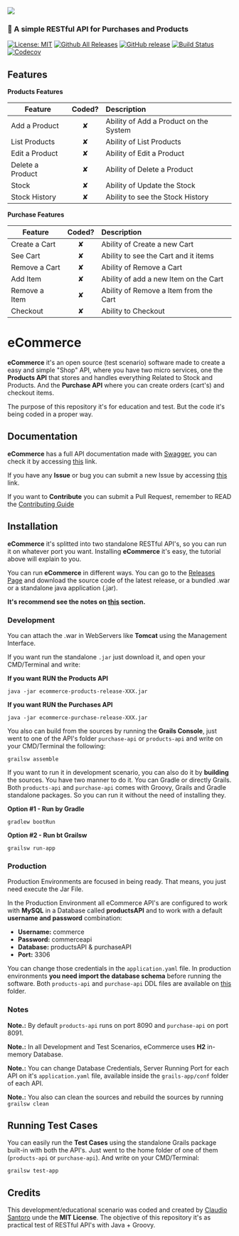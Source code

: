 ![](http://imgur.com/t3teAxi.png)
### :handbag: A simple RESTful API for Purchases and Products

[![License: MIT](https://img.shields.io/badge/License-MIT-yellow.svg)](https://opensource.org/licenses/MIT) [![Github All Releases](https://img.shields.io/github/downloads/sant0ro/eCommerce/total.svg)]() [![GitHub release](https://img.shields.io/github/release/sant0ro/eCommerce.svg)]() [![Build Status](https://travis-ci.com/sant0ro/eCommerce.svg?token=vG4zszqWCsJMsJhycUru&branch=master)](https://travis-ci.com/sant0ro/eCommerce) [![Codecov](https://img.shields.io/codecov/c/github/sant0ro/eCommerce.svg)]()

## Features

<b>Products Features</b>

| Feature  |  Coded?       | Description  |
|----------|:-------------:|:-------------|
| Add a Product | &#10008; | Ability of Add a Product on the System |
| List Products | &#10008; | Ability of List Products |
| Edit a Product | &#10008; | Ability of Edit a Product |
| Delete a Product | &#10008; | Ability of Delete a Product |
| Stock | &#10008; | Ability of Update the Stock |
| Stock History | &#10008; | Ability to see the Stock History |

<b>Purchase Features</b>

| Feature  |  Coded?       | Description  |
|----------|:-------------:|:-------------|
| Create a Cart | &#10008; | Ability of Create a new Cart |
| See Cart | &#10008; | Ability to see the Cart and it items |
| Remove a Cart | &#10008; | Ability of Remove a Cart |
| Add Item | &#10008; | Ability of add a new Item on the Cart |
| Remove a Item | &#10008; | Ability of Remove a Item from the Cart |
| Checkout | &#10008; | Ability to Checkout |

# eCommerce

**eCommerce** it's an open source (test scenario) software made to create a easy and simple "Shop" API, where you have two micro services, one the **Products API** that stores and handles everything Related to Stock and Products. And the **Purchase API** where you can create orders (cart's) and checkout items.

The purpose of this repository it's for education and test. But the code it's being coded in a proper way.

## Documentation

**eCommerce** has a full API documentation made with [Swagger](https://swagger.io), you can check it by accessing [this](http://santoro.pw/eCommerce) link.

If you have any **Issue** or bug you can submit a new Issue by accessing [this](issues/) link.

If you want to **Contribute** you can submit a Pull Request, remember to READ the [Contributing Guide](CONTRIBUTING.md)

## Installation

**eCommerce** it's splitted into two standalone RESTful API's, so you can run it on whatever port you want. Installing **eCommerce** it's easy, the tutorial above will explain to you.

You can run **eCommerce** in different ways. You can go to the [Releases Page](releases/) and download the source code of the latest release, or a bundled .war or a standalone java application (.jar).

**It's recommend see the notes on [this](#notes) section.**

### Development

You can attach the .war in WebServers like **Tomcat** using the Management Interface.

If you want run the standalone `.jar` just download it, and open your CMD/Terminal and write:

**If you want RUN the Products API**

`java -jar ecommerce-products-release-XXX.jar`

**If you want RUN the Purchases API**

`java -jar ecommerce-purchase-release-XXX.jar`

You also can build from the sources by running the **Grails Console**, just went to one of the API's folder `purchase-api` or `products-api` and write on your CMD/Terminal the following:

`grailsw assemble`

If you want to run it in development scenario, you can also do it by **building** the sources. You have two manner to do it. You can Gradle or directly Grails. Both `products-api` and `purchase-api` comes with Groovy, Grails and Gradle standalone packages. So you can run it without the need of installing they.

**Option #1 - Run by Gradle**

`gradlew bootRun`

**Option #2 - Run bt Grailsw**

`grailsw run-app`

### Production

Production Environments are focused in being ready. That means, you just need execute the Jar File.

In the Production Environment all eCommerce API's are configured to work with **MySQL** in a Database called **productsAPI** and to work with a default **username and password** combination:

* **Username:** commerce
* **Password:** commerceapi
* **Database:** productsAPI & purchaseAPI
* **Port:** 3306

You can change those credentials in the `application.yaml` file. In production environments **you need import the database schema** before running the software. Both `products-api` and `purchase-api` DDL files are available on [this](sql/) folder.

### Notes

**Note.:** By default `products-api` runs on port 8090 and `purchase-api` on port 8091.

**Note.:** In all Development and Test Scenarios, eCommerce uses **H2** in-memory Database.

**Note.:** You can change Database Credentials, Server Running Port for each API on it's `application.yaml` file, available inside the `grails-app/conf` folder of each API.

**Note.:** You also can clean the sources and rebuild the sources by running `grailsw clean`

## Running Test Cases

You can easily run the **Test Cases** using the standalone Grails package built-in with both the API's. Just went to the home folder of one of them (`products-api` or `purchase-api`). And write on your CMD/Terminal:

`grailsw test-app`

## Credits

This development/educational scenario was coded and created by [Claudio Santoro](http://santoro.pw) unde the **MIT License**. The objective of this repository it's as practical test of RESTful API's with Java + Groovy.
